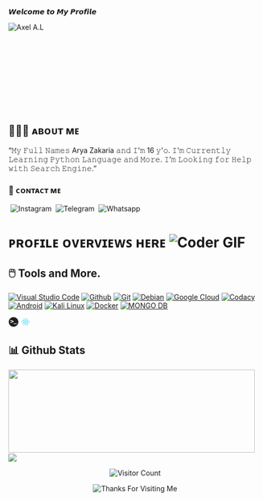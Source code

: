 𝙒𝙚𝙡𝙘𝙤𝙢𝙚 𝙩𝙤 𝙈𝙮 𝙋𝙧𝙤𝙛𝙞𝙡𝙚
<!-- Footer -->
<div align="left">
<img alt="Axel A.L" height="200" width="100%" src="https://github.com/KENZO-404/Axel-A.L/raw/Axel.A.L/Profile/iamaxel.gif" width="200" height="140" align="right">
<br />

<h2 align="left">👨🏻‍💻 ᴀʙᴏᴜᴛ ᴍᴇ </h2>
“𝙼𝚢 𝙵𝚞𝚕𝚕 𝙽𝚊𝚖𝚎𝚜 Arya Zakaria 𝚊𝚗𝚍 𝙸'𝚖 16 𝚢'𝚘.
𝙸'𝚖 𝙲𝚞𝚛𝚛𝚎𝚗𝚝𝚕𝚢 𝙻𝚎𝚊𝚛𝚗𝚒𝚗𝚐 𝙿𝚢𝚝𝚑𝚘𝚗 𝙻𝚊𝚗𝚐𝚞𝚊𝚐𝚎 𝚊𝚗𝚍 𝙼𝚘𝚛𝚎.
𝙸’𝚖 𝙻𝚘𝚘𝚔𝚒𝚗𝚐 𝚏𝚘𝚛 𝙷𝚎𝚕𝚙 𝚠𝚒𝚝𝚑 𝚂𝚎𝚊𝚛𝚌𝚑 𝙴𝚗𝚐𝚒𝚗𝚎.”

<h3 align="left">📩 ᴄᴏɴᴛᴀᴄᴛ ᴍᴇ </h3>
<img align="center" <a href="https://instagram.com/si_axeell" target="_blank"> <img src="https://img.shields.io/badge/Instagram-%23E4405F.svg?&style=for-the-badge&logo=Instagram&logoColor=white&color=071A2C" alt="Instagram"/></a>
<img align="center" <a href="https://t.me/SyndicateTwenty4" target="_blank"> <img src="https://img.shields.io/badge/Telegram-%23E4405F.svg?&style=for-the-badge&logo=Telegram&logoColor=white&color=071A2C" alt="Telegram"/></a>
<img align="center" <a href="https://wa.me/+6285717663312" target="_blank"> <img src="https://img.shields.io/badge/Whatsapp-%23E4405F.svg?&style=for-the-badge&logo=Whatsapp&logoColor=white&color=071A2C" alt="Whatsapp"/></a>

<h1 align="left"> ᴘʀᴏꜰɪʟᴇ ᴏᴠᴇʀᴠɪᴇᴡꜱ ʜᴇʀᴇ
    <abc>
    <img src="https://media.giphy.com/media/SWoSkN6DxTszqIKEqv/giphy.gif" alt="Coder GIF" width="500">
    </abc>
</h1>

## 🖱️ Tools and More.
<a href="#"><img alt="Visual Studio Code" src="https://img.shields.io/badge/-Visual%20Studio%20Code-23A9F2?style=flat-square&logo=Visual%20Studio%20Code&logoColor=white"/></a>
<a href="#"><img alt="Github" src="https://img.shields.io/badge/-Github-181717?style=flat-square&logo=GitHub&logoColor=white"/></a>
<a href="#"><img alt="Git" src="https://img.shields.io/badge/-Git-F44D27?style=flat-square&logo=Git&logoColor=white"/></a>
<a href="#"><img alt="Debian" src="https://img.shields.io/badge/-Debian-A80030?style=flat-square&logo=Debian&logoColor=white"/></a>
<a href="#"><img alt="Google Cloud" src="https://img.shields.io/badge/-Google%20Cloud-4285F4?style=flat-square&logo=Google%20Cloud&logoColor=white"/></a>
<a href="#"><img alt="Codacy" src="https://img.shields.io/badge/-Codacy-222F29?style=flat-square&logo=Codacy&logoColor=white"/></a>
<a href="#"><img alt="Android" src="https://img.shields.io/badge/Android-3DDC84?logo=android&logoColor=white"></a>
<a href="#"><img alt="Kali Linux" src="https://img.shields.io/badge/Kali_Linux-557C94?style=flat-square&logo=kali-linux&logoColor=white"></a>
<a href="#"><img alt="Docker" src="https://img.shields.io/badge/Docker-2CA5E0?style=flat-square&logo=docker&logoColor=white"></a>
<a href="#"><img alt="MONGO DB" src="https://img.shields.io/badge/MongoDB-4EA94B?style=flat-square&logo=mongodb&logoColor=white"></a>


<code><img height="20" src="https://raw.githubusercontent.com/github/explore/80688e429a7d4ef2fca1e82350fe8e3517d3494d/topics/terminal/terminal.png"></code>
<code><img height="20" src="https://raw.githubusercontent.com/github/explore/80688e429a7d4ef2fca1e82350fe8e3517d3494d/topics/react/react.png"></code>

## 📊 Github Stats
<img align="left" width="490" height="165" src="https://github-readme-stats.vercel.app/api?username=KENZO-404&show_icons=true&hide_border=false&line_height=20&title_color=f69673&icon_color=1b93c9&show_owner=true"/>
<a href="https://github.com/KENZO-404"> <img align="center" src="https://github-readme-stats.vercel.app/api/top-langs/?username=KENZO-404&layout=compact&theme=white" /></a>

<div align="center">

<!-- Footer -->

![Visitor Count](https://profile-counter.glitch.me/KENZO-404/count.svg)

<img height="120" alt="Thanks For Visiting Me" width="100%" src="https://raw.githubusercontent.com/KENZO-404/KENZO-404/Axel.A.L/Profile/marquee.svg" />
<br />
</div>
